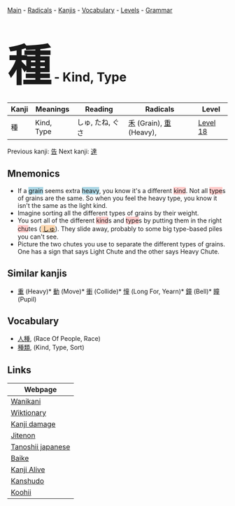 <style> bigfont {font-size: 100px}</style>
[Main](../README.md) -
[Radicals](../radicals.md) -
[Kanjis](../kanjis.md) -
[Vocabulary](../vocabulary.md) -
[Levels](../levels.md) -
[Grammar](../grammar.md)
# <bigfont> 種</bigfont> - Kind, Type 

| Kanji | Meanings | Reading | Radicals | Level |
| --- | --- | --- | --- | --- |
| 種 | Kind, Type | しゅ, たね, ぐさ | [禾](../radicals/禾.md) (Grain), [重](../radicals/重.md) (Heavy),  | [Level 18](../levels/wk_level18.md) |

Previous kanji: [告](告.md) Next kanji: [達](達.md) 

## Mnemonics
 * If a <span style="background-color:#ADD8E6"> grain</span> seems extra <span style="background-color:#ADD8E6"> heavy</span>, you know it's a different <span style="background-color:#ffcccb"> kind</span>. Not all <span style="background-color:#ffcccb"> type</span>s of grains are the same. So when you feel the heavy type, you know it isn't the same as the light kind.
* Imagine sorting all the different types of grains by their weight.
* You sort all of the different <span style="background-color:#ffcccb"> kind</span>s and <span style="background-color:#ffcccb"> type</span>s by putting them in the right <span style="background-color:#ffcccb"> chu</span>tes (<span style="background-color:#fed8b1"> [しゅ](https://jisho.org/search/しゅ)</span>). They slide away, probably to some big type-based piles you can't see.
* Picture the two chutes you use to separate the different types of grains. One has a sign that says Light Chute and the other says Heavy Chute.


## Similar kanjis
 * [重](重.md) (Heavy)* [動](動.md) (Move)* [衝](衝.md) (Collide)* [憧](憧.md) (Long For, Yearn)* [鐘](鐘.md) (Bell)* [瞳](瞳.md) (Pupil)


## Vocabulary
 * [人種](../vocabulary/種.md), (Race Of People, Race)
* [種類](../vocabulary/種.md), (Kind, Type, Sort)



## Links 

| Webpage |
| --- |
| [Wanikani          ](https://www.wanikani.com/kanji/種) |
| [Wiktionary        ](https://en.wiktionary.org/wiki/種) |
| [Kanji damage      ](http://www.kanjidamage.com/kanji/search?utf8=✓&q=種) |
| [Jitenon           ](https://jitenon.com/kanji/種) |
| [Tanoshii japanese ](https://www.tanoshiijapanese.com/dictionary/kanji.cfm?k=種) |
| [Baike             ](https://baike.baidu.com/item/種) |
| [Kanji Alive       ](https://app.kanjialive.com/種) |
| [Kanshudo          ](https://www.kanshudo.com/searchmn?q=種) |
| [Koohii            ](https://kanji.koohii.com/study/kanji/種) |
